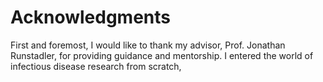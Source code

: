 # Acknowledgments

First and foremost, I would like to thank my advisor, Prof. Jonathan Runstadler, for providing guidance and mentorship. I entered the world of infectious disease research from scratch, 
